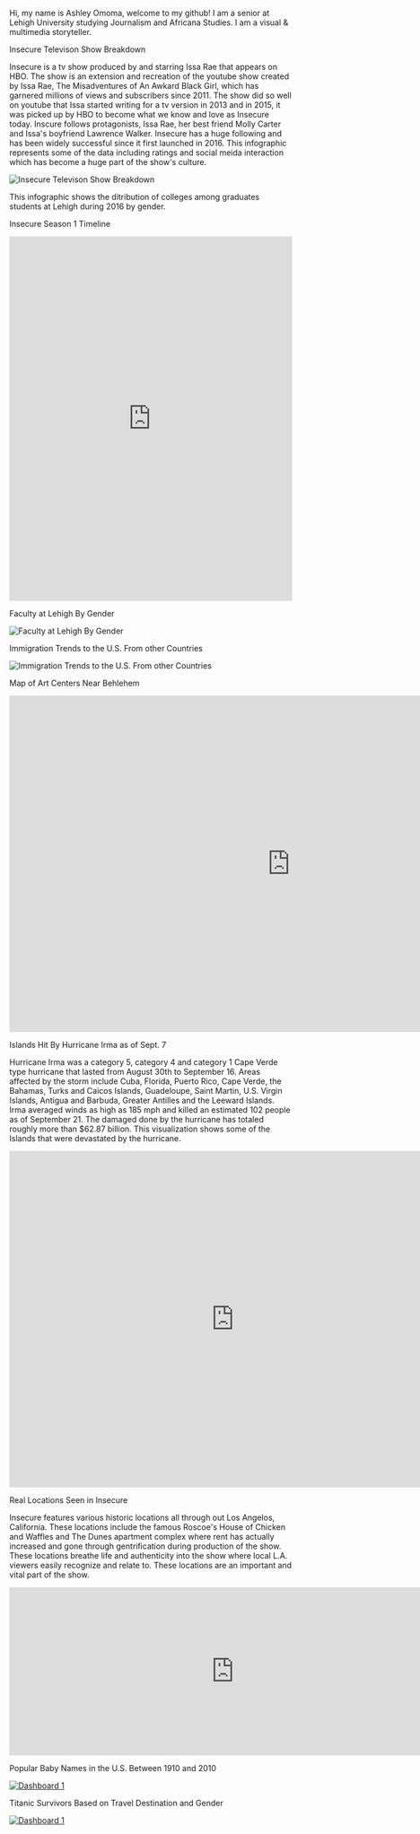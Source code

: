 Hi, my name is Ashley Omoma, welcome to my github! I am a senior at Lehigh University studying Journalism and Africana Studies. I am a visual & multimedia storyteller. 

Insecure Televison Show Breakdown

Insecure is a tv show produced by and starring Issa Rae that appears on HBO. The show is an extension and recreation of the youtube show created by Issa Rae, The Misadventures of An Awkard Black Girl, which has garnered millions of views and subscribers since 2011. The show did so well on youtube that Issa started writing for a tv version in 2013 and in 2015, it was picked up by HBO to become what we know and love as Insecure today. Inscure follows protagonists, Issa Rae, her best friend Molly Carter and Issa's boyfriend Lawrence Walker. Insecure has a huge following and has been widely successful since it first launched in 2016. This infographic represents some of the data including ratings and social meida interaction which has become a huge part of the show's culture.

![Insecure Televison Show Breakdown ](https://github.com/ashleyomoma/AshleyOmoma.github.io/blob/master/Season%201.png?raw=true)

This infographic shows the ditribution of colleges among graduates students at Lehigh during 2016 by gender.

Insecure Season 1 Timeline

<iframe src='https://cdn.knightlab.com/libs/timeline3/latest/embed/index.html?source=108xBuWdcUVi34QUO9X-KSgNNRvhJObcx6uTpEe7C0fE&font=Default&lang=en&initial_zoom=2&height=650' width='100%' height='650' webkitallowfullscreen mozallowfullscreen allowfullscreen frameborder='0'></iframe>



Faculty at Lehigh By Gender

![Faculty at Lehigh By Gender](https://github.com/ashleyomoma/AshleyOmoma.github.io/blob/master/Lehigh_Faculty_by_Gender_Male_Female_chartbuilder-2.png?raw=true)



Immigration Trends to the U.S. From other Countries

![Immigration Trends to the U.S. From other Countries](https://github.com/ashleyomoma/AshleyOmoma.github.io/blob/master/Immigration_Trends_to_the_U.S._from_other_Countries_India_Nigera_El_Salvador_chartbuilder.png?raw=true)



Map of Art Centers Near Behlehem

<iframe width="1000" height="600" scrolling="no" frameborder="no" src="https://fusiontables.google.com/embedviz?q=select+col0+from+12lVBIRLO0jgCXht2TExqAPp-ri0WnXgXyRNmLbFc&amp;viz=MAP&amp;h=false&amp;lat=40.635416419732316&amp;lng=-75.30338624953612&amp;t=1&amp;z=12&amp;l=col0&amp;y=2&amp;tmplt=3&amp;hml=ONE_COL_LAT_LNG"></iframe>



Islands Hit By Hurricane Irma as of Sept. 7

Hurricane Irma was a category 5, category 4 and category 1 Cape Verde type hurricane that lasted from August 30th to September 16. Areas affected by the storm include Cuba, Florida, Puerto Rico, Cape Verde, the Bahamas, Turks and Caicos Islands, Guadeloupe, Saint Martin, U.S. Virgin Islands, Antigua and Barbuda, Greater Antilles and the Leeward Islands. Irma averaged winds as high as 185 mph and killed an estimated 102 people as of September 21. The damaged done by the hurricane has totaled roughly more than $62.87 billion. This visualization shows some of the Islands that were devastated by the hurricane. 

<iframe width="800" height="600" scrolling="no" frameborder="no" src="https://fusiontables.google.com/embedviz?q=select+col0+from+12cpDelvaxsgK2uMkJ7mjJd45ZnByMnFOlAZ8cuCj&amp;viz=MAP&amp;h=false&amp;lat=20.12400956519998&amp;lng=-62.65465014375002&amp;t=1&amp;z=6&amp;l=col0&amp;y=2&amp;tmplt=2&amp;hml=ONE_COL_LAT_LNG"></iframe>

Real Locations Seen in Insecure

Insecure features various historic locations all through out Los Angelos, California. These locations include the famous Roscoe's House of Chicken and Waffles and The Dunes apartment complex where rent has actually increased and gone through gentrification during production of the show. These locations breathe life and authenticity into the show where local L.A. viewers easily recognize and relate to. These locations are an important and vital part of the show.

<iframe width="800" height="300" scrolling="no" frameborder="no" src="https://fusiontables.google.com/embedviz?q=select+col0+from+1e2UKGkGP2xWltSG2GgVjqI9VnnjAbsxcJprzCumL&amp;viz=MAP&amp;h=false&amp;lat=34.04216556290114&amp;lng=-118.35362627041013&amp;t=1&amp;z=12&amp;l=col0&amp;y=2&amp;tmplt=2&amp;hml=ONE_COL_LAT_LNG"></iframe>

Popular Baby Names in the U.S. Between 1910 and 2010

<html><div class='tableauPlaceholder' id='viz1506355561782' style='position: relative'><noscript><a href='#'><img alt='Dashboard 1 ' src='https:&#47;&#47;public.tableau.com&#47;static&#47;images&#47;Bb&#47;BbayNameTrends&#47;Dashboard1&#47;1_rss.png' style='border: none' /></a></noscript><object class='tableauViz'  style='display:none;'><param name='host_url' value='https%3A%2F%2Fpublic.tableau.com%2F' /> <param name='embed_code_version' value='2' /> <param name='site_root' value='' /><param name='name' value='BbayNameTrends&#47;Dashboard1' /><param name='tabs' value='no' /><param name='toolbar' value='yes' /><param name='static_image' value='https:&#47;&#47;public.tableau.com&#47;static&#47;images&#47;Bb&#47;BbayNameTrends&#47;Dashboard1&#47;1.png' /> <param name='animate_transition' value='yes' /><param name='display_static_image' value='yes' /><param name='display_spinner' value='yes' /><param name='display_overlay' value='yes' /><param name='display_count' value='yes' /><param name='filter' value='publish=yes' /></object></div>                <script type='text/javascript'>                    var divElement = document.getElementById('viz1506355561782');                    var vizElement = divElement.getElementsByTagName('object')[0];                    vizElement.style.width='100%';vizElement.style.height=(divElement.offsetWidth*0.75)+'px';                    var scriptElement = document.createElement('script');                    scriptElement.src = 'https://public.tableau.com/javascripts/api/viz_v1.js';                    vizElement.parentNode.insertBefore(scriptElement, vizElement);                </script></html>

Titanic Survivors Based on Travel Destination and Gender

<html><div class='tableauPlaceholder' id='viz1506529155151' style='position: relative'><noscript><a href='#'><img alt='Dashboard 1 ' src='https:&#47;&#47;public.tableau.com&#47;static&#47;images&#47;Ti&#47;TitanicSurvivors_9&#47;Dashboard1&#47;1_rss.png' style='border: none' /></a></noscript><object class='tableauViz'  style='display:none;'><param name='host_url' value='https%3A%2F%2Fpublic.tableau.com%2F' /> <param name='embed_code_version' value='2' /> <param name='site_root' value='' /><param name='name' value='TitanicSurvivors_9&#47;Dashboard1' /><param name='tabs' value='no' /><param name='toolbar' value='yes' /><param name='static_image' value='https:&#47;&#47;public.tableau.com&#47;static&#47;images&#47;Ti&#47;TitanicSurvivors_9&#47;Dashboard1&#47;1.png' /> <param name='animate_transition' value='yes' /><param name='display_static_image' value='yes' /><param name='display_spinner' value='yes' /><param name='display_overlay' value='yes' /><param name='display_count' value='yes' /><param name='filter' value='publish=yes' /></object></div>                <script type='text/javascript'>                    var divElement = document.getElementById('viz1506529155151');                    var vizElement = divElement.getElementsByTagName('object')[0];                    vizElement.style.width='100%';vizElement.style.maxWidth='1450px';vizElement.style.height=(divElement.offsetWidth*0.75)+'px';vizElement.style.maxHeight='920px';                    var scriptElement = document.createElement('script');                    scriptElement.src = 'https://public.tableau.com/javascripts/api/viz_v1.js';                    vizElement.parentNode.insertBefore(scriptElement, vizElement);                </script></html>
